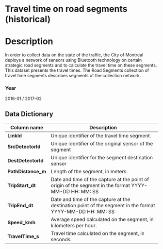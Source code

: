
Travel time on road segments (historical)
=========================

# Description #  
In order to collect data on the state of the traffic, the City of Montreal deploys a network of sensors using Bluetooth 
technology on certain strategic road segments and to calculate the travel time on these segments. This dataset presents
the travel times. The Road Segments collection of travel time segments describes segments of the collection network.

### Year ###
2016-01 / 2017-02

## Data Dictionary ##

| Column name | Description |
|-------------|-------------|
| __LinkId__ | Unique identifier of the travel time segment.|
|__SrcDetectorId__ |Unique identifier of the original sensor of the segment |
| __DestDetectorId__ |Unique identifier for the segment destination sensor|
| __PathDistance_m__ |Length of the segment, in meters.|
| __TripStart_dt__ | Date and time of the capture at the point of origin of the segment in the format YYYY-MM-DD HH: MM: SS|
| __TripEnd_dt__ | Date and time of the capture at the destination point of the segment in the format YYYY-MM-DD HH: MM: SS|
| __Speed_kmh__ | Average speed calculated on the segment, in kilometers per hour.|
| __TravelTime_s__ | Travel time calculated on the segment, in seconds. |
